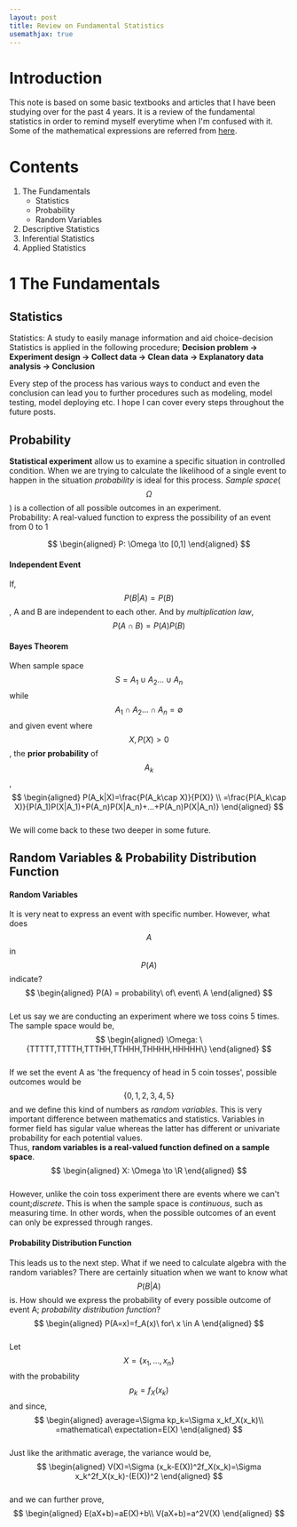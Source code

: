 ```yaml
---
layout: post
title: Review on Fundamental Statistics
usemathjax: true
---
```

# Introduction
This note is based on some basic textbooks and articles that I have been studying over for the past 4 years. It is a review of the fundamental statistics in order to remind myself everytime when I'm confused with it. Some of the mathematical expressions are referred from [here](https://www.cut-the-knot.org/probability.shtml).  


# Contents
1. The Fundamentals
    - Statistics
    - Probability
    - Random Variables
2. Descriptive Statistics
3. Inferential Statistics
4. Applied Statistics


# 1 The Fundamentals
## Statistics
Statistics: A study to easily manage information and aid choice-decision  
Statistics is applied in the following procedure; **Decision problem -> Experiment design -> Collect data -> Clean data -> Explanatory data analysis -> Conclusion**  

Every step of the process has various ways to conduct and even the conclusion can lead you to further procedures such as modeling, model testing, model deploying etc. I hope I can cover every steps throughout the future posts.  

## Probability
**Statistical experiment** allow us to examine a specific situation in controlled condition. When we are trying to calculate the likelihood of a single event to happen in the situation *probability* is ideal for this process. *Sample space*($$\Omega$$) is a collection of all possible outcomes in an experiment.  
Probability: A real-valued function to express the possibility of an event from 0 to 1  

$$
\begin{aligned}
    P: \Omega \to [0,1]
\end{aligned}
$$  
#### Independent Event
If, $$P(B|A)=P(B)$$, A and B are independent to each other. And by *multiplication law*, $$P(A\cap B)=P(A)P(B)$$
#### Bayes Theorem
When sample space $$S=A_1\cup A_2 ...\cup A_n$$ while $$A_1\cap A_2 ...\cap A_n=\emptyset$$ and given event where $$X, P(X)>0$$, the **prior probability** of $$A_k$$,
$$
\begin{aligned}
    P(A_k|X)=\frac{P(A_k\cap X)}{P(X)} \\
=\frac{P(A_k\cap X)}{P(A_1)P(X|A_1)+P(A_n)P(X|A_n)+...+P(A_n)P(X|A_n)}
\end{aligned}
$$  
We will come back to these two deeper in some future.  

## Random Variables & Probability Distribution Function
#### Random Variables
It is very neat to express an event with specific number. However, what does $$A$$ in $$P(A)$$ indicate?  
$$
\begin{aligned}
    P(A) = probability\ of\ event\ A
\end{aligned}
$$  
Let us say we are conducting an experiment where we toss coins 5 times. The sample space would be,
$$
\begin{aligned}
    \Omega: \{TTTTT,TTTTH,TTTHH,TTHHH,THHHH,HHHHH\}
\end{aligned}
$$  
If we set the event A as 'the frequency of head in 5 coin tosses', possible outcomes would be $$\{0,1,2,3,4,5\}$$ and we define this kind of numbers as *random variables*. This is very important difference between mathematics and statistics. Variables in former field has sigular value whereas the latter has different or univariate probability for each potential values.  
Thus, **random variables is a real-valued function defined on a sample space**.  
$$
\begin{aligned}
    X: \Omega \to \R
\end{aligned}
$$  
However, unlike the coin toss experiment there are events where we can't count;*discrete*. This is when the sample space is *continuous*, such as measuring time. In other words, when the possible outcomes of an event can only be expressed through ranges.  
#### Probability Distribution Function
This leads us to the next step. What if we need to calculate algebra with the random variables? There are certainly situation when we want to know what $$P(B|A)$$ is. How should we express the probability of every possible outcome of event A; *probability distribution function*?   
$$
\begin{aligned}
    P(A=x)=f_A(x)\ for\ x \in A
\end{aligned}
$$  
Let $$X=\{x_1,...,x_n\}$$ with the probability $$p_k=f_X(x_k)$$ and since,  
$$
\begin{aligned}
    average=\Sigma kp_k=\Sigma x_kf_X(x_k)\\
=mathematical\ expectation=E(X)
\end{aligned}
$$  
Just like the arithmatic average, the variance would be,  
$$
\begin{aligned}
    V(X)=\Sigma (x_k-E(X))^2f_X(x_k)=\Sigma x_k^2f_X(x_k)-(E(X))^2
\end{aligned}
$$  
and we can further prove,  
$$
\begin{aligned}
    E(aX+b)=aE(X)+b\\
    V(aX+b)=a^2V(X)
\end{aligned}
$$